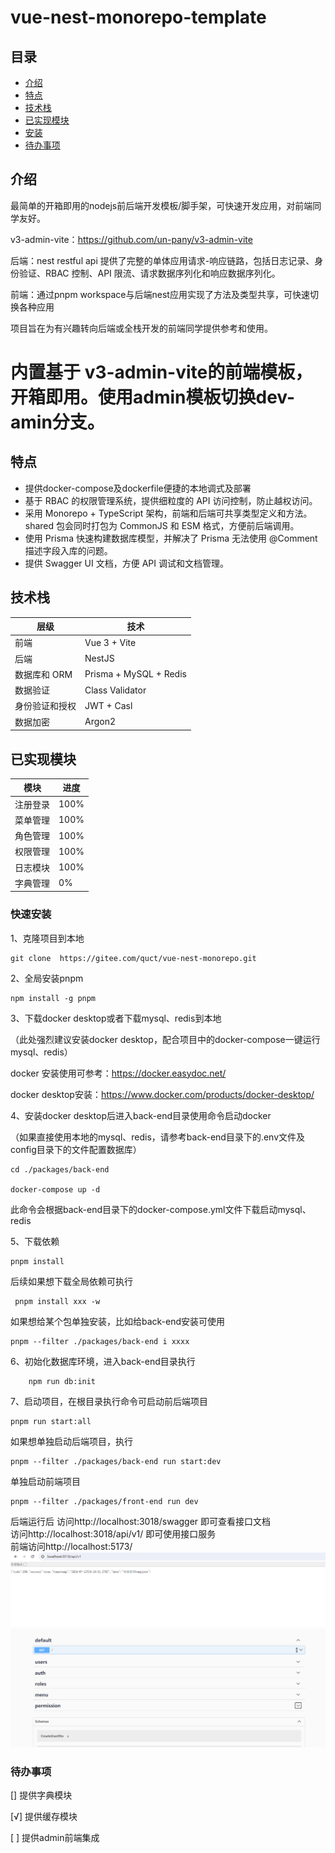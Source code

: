 # vue-nest-monorepo-template

## 目录

- [介绍](#介绍)
- [特点](#特点)
- [技术栈](#技术栈)
- [已实现模块](#已实现模块)
- [安装](#安装)
- [待办事项](#待办事项)

## 介绍

最简单的开箱即用的nodejs前后端开发模板/脚手架，可快速开发应用，对前端同学友好。

v3-admin-vite：https://github.com/un-pany/v3-admin-vite

后端：nest restful api 提供了完整的单体应用请求-响应链路，包括日志记录、身份验证、RBAC 控制、API 限流、请求数据序列化和响应数据序列化。

前端：通过pnpm workspace与后端nest应用实现了方法及类型共享，可快速切换各种应用

项目旨在为有兴趣转向后端或全栈开发的前端同学提供参考和使用。

# 内置基于 v3-admin-vite的前端模板，开箱即用。使用admin模板切换dev-amin分支。

## 特点

- 提供docker-compose及dockerfile便捷的本地调式及部署
- 基于 RBAC 的权限管理系统，提供细粒度的 API 访问控制，防止越权访问。
- 采用 Monorepo + TypeScript 架构，前端和后端可共享类型定义和方法。shared 包会同时打包为 CommonJS 和 ESM 格式，方便前后端调用。
- 使用 Prisma 快速构建数据库模型，并解决了 Prisma 无法使用 @Comment 描述字段入库的问题。
- 提供 Swagger UI 文档，方便 API 调试和文档管理。

## 技术栈

| 层级           | 技术                   |
| -------------- | ---------------------- |
| 前端           | Vue 3 + Vite           |
| 后端           | NestJS                 |
| 数据库和 ORM   | Prisma + MySQL + Redis |
| 数据验证       | Class Validator        |
| 身份验证和授权 | JWT + Casl             |
| 数据加密       | Argon2                 |

## 已实现模块

| 模块     | 进度 |
| -------- | ---- |
| 注册登录 | 100% |
| 菜单管理 | 100% |
| 角色管理 | 100% |
| 权限管理 | 100% |
| 日志模块 | 100% |
| 字典管理 | 0%   |

### 快速安装

1、克隆项目到本地

```
git clone  https://gitee.com/quct/vue-nest-monorepo.git
```

2、全局安装pnpm

```
npm install -g pnpm
```

3、下载docker desktop或者下载mysql、redis到本地<br/>

（此处强烈建议安装docker desktop，配合项目中的docker-compose一键运行mysql、redis）<br/>

docker 安装使用可参考：https://docker.easydoc.net/<br/>

docker desktop安装：https://www.docker.com/products/docker-desktop/<br/>

4、安装docker desktop后进入back-end目录使用命令启动docker

（如果直接使用本地的mysql、redis，请参考back-end目录下的.env文件及config目录下的文件配置数据库）<br/>

```
cd ./packages/back-end

docker-compose up -d
```

此命令会根据back-end目录下的docker-compose.yml文件下载启动mysql、redis

5、下载依赖

```
pnpm install
```

后续如果想下载全局依赖可执行

```
 pnpm install xxx -w
```

如果想给某个包单独安装，比如给back-end安装可使用

```
pnpm --filter ./packages/back-end i xxxx
```

6、初始化数据库环境，进入back-end目录执行

```
    npm run db:init
```

7、启动项目，在根目录执行命令可启动前后端项目

```
pnpm run start:all
```

如果想单独启动后端项目，执行

```
pnpm --filter ./packages/back-end run start:dev
```

单独启动前端项目

```
pnpm --filter ./packages/front-end run dev
```

后端运行后
访问http://localhost:3018/swagger 即可查看接口文档<br/>
访问http://localhost:3018/api/v1/ 即可使用接口服务<br/>
前端访问http://localhost:5173/
![alt text](image.png)
![alt text](image-1.png)

### 待办事项

[] 提供字典模块

[√] 提供缓存模块

[ ] 提供admin前端集成
